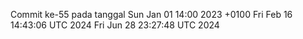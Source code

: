 Commit ke-55 pada tanggal Sun Jan 01 14:00 2023 +0100
Fri Feb 16 14:43:06 UTC 2024
Fri Jun 28 23:27:48 UTC 2024
